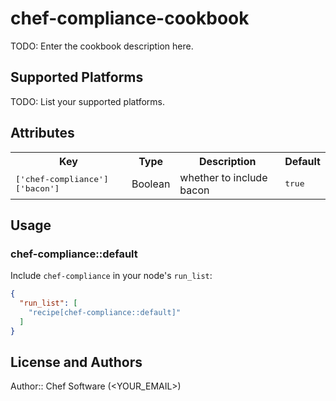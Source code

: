 # chef-compliance-cookbook

TODO: Enter the cookbook description here.

## Supported Platforms

TODO: List your supported platforms.

## Attributes

<table>
  <tr>
    <th>Key</th>
    <th>Type</th>
    <th>Description</th>
    <th>Default</th>
  </tr>
  <tr>
    <td><tt>['chef-compliance']['bacon']</tt></td>
    <td>Boolean</td>
    <td>whether to include bacon</td>
    <td><tt>true</tt></td>
  </tr>
</table>

## Usage

### chef-compliance::default

Include `chef-compliance` in your node's `run_list`:

```json
{
  "run_list": [
    "recipe[chef-compliance::default]"
  ]
}
```

## License and Authors

Author:: Chef Software (<YOUR_EMAIL>)
